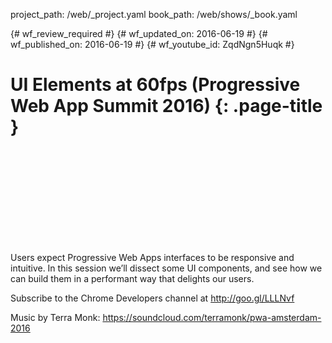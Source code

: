 project_path: /web/_project.yaml
book_path: /web/shows/_book.yaml

{# wf_review_required #}
{# wf_updated_on: 2016-06-19 #}
{# wf_published_on: 2016-06-19 #}
{# wf_youtube_id: ZqdNgn5Huqk #}

# UI Elements at 60fps (Progressive Web App Summit 2016) {: .page-title }


<div class="video-wrapper">
  <iframe class="devsite-embedded-youtube-video" data-video-id="ZqdNgn5Huqk"
          data-autohide="1" data-showinfo="0" frameborder="0" allowfullscreen>
  </iframe>
</div>


Users expect Progressive Web Apps interfaces to be responsive and intuitive. In this session we’ll dissect some UI components, and see how we can build them in a performant way that delights our users. 

Subscribe to the Chrome Developers channel at http://goo.gl/LLLNvf

Music by Terra Monk: https://soundcloud.com/terramonk/pwa-amsterdam-2016

